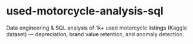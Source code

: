 # used-motorcycle-analysis-sql
Data engineering &amp; SQL analysis of 1k+ used motorcycle listings (Kaggle dataset) — depreciation, brand value retention, and anomaly detection.

